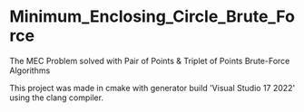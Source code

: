 # Minimum_Enclosing_Circle_Brute_Force
 The MEC Problem solved with Pair of Points & Triplet of Points Brute-Force Algorithms


This project was made in cmake with generator build 'Visual Studio 17 2022'
using the clang compiler.
